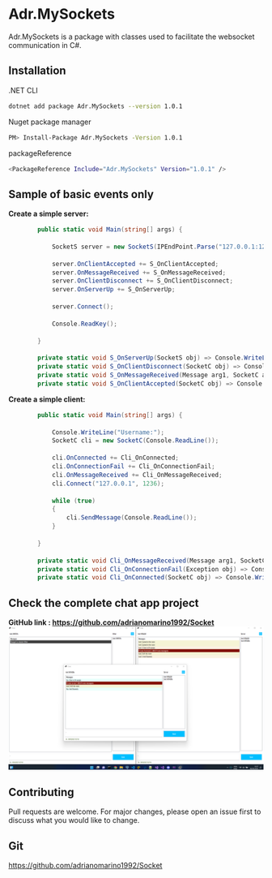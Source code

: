 # Adr.MySockets

Adr.MySockets is a package with classes used to facilitate the websocket communication in C#.


## Installation

.NET CLI

```bash
dotnet add package Adr.MySockets --version 1.0.1
```

Nuget package manager

```bash
PM> Install-Package Adr.MySockets -Version 1.0.1
```

packageReference

```bash
<PackageReference Include="Adr.MySockets" Version="1.0.1" />
```

## Sample of basic events only

**Create a simple server:**
```csharp
        public static void Main(string[] args) {

            SocketS server = new SocketS(IPEndPoint.Parse("127.0.0.1:1236"));    
            
            server.OnClientAccepted += S_OnClientAccepted;
            server.OnMessageReceived += S_OnMessageReceived;
            server.OnClientDisconnect += S_OnClientDisconnect;            
            server.OnServerUp += S_OnServerUp;  
            
            server.Connect();

            Console.ReadKey();  
        
        }

        private static void S_OnServerUp(SocketS obj) => Console.WriteLine($"Server online");
        private static void S_OnClientDisconnect(SocketC obj) => Console.WriteLine("Client disconnected: " + obj.UserName);        
        private static void S_OnMessageReceived(Message arg1, SocketC arg2) => Console.WriteLine("Message: " + arg1);
        private static void S_OnClientAccepted(SocketC obj) => Console.WriteLine($"Client connected: " + obj.UserName); 
```


**Create a simple client:**
```csharp
        public static void Main(string[] args) {

            Console.WriteLine("Username:");
            SocketC cli = new SocketC(Console.ReadLine());

            cli.OnConnected += Cli_OnConnected;
            cli.OnConnectionFail += Cli_OnConnectionFail;
            cli.OnMessageReceived += Cli_OnMessageReceived;
            cli.Connect("127.0.0.1", 1236);

            while (true)
            {
                cli.SendMessage(Console.ReadLine());
            }
        
        }

        private static void Cli_OnMessageReceived(Message arg1, SocketC arg2) => Console.WriteLine($"{arg1.From}: {arg1.Body}");
        private static void Cli_OnConnectionFail(Exception obj) => Console.WriteLine($"Error on connection: {obj.Message}");
        private static void Cli_OnConnected(SocketC obj) => Console.WriteLine("Connected!");
```
## Check the complete chat app project 
**GitHub link : https://github.com/adrianomarino1992/Socket**
[![Alt text](https://raw.githubusercontent.com/adrianomarino1992/Socket/master/t.png)](https://raw.githubusercontent.com/adrianomarino1992/Socket/master/t.png)



## Contributing

Pull requests are welcome. For major changes, please open an issue first to discuss what you would like to change.

##  Git

https://github.com/adrianomarino1992/Socket
